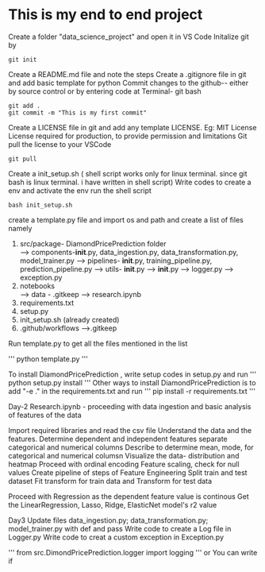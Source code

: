 # This is my end to end project
Create a folder "data_science_project" and open it in VS Code
Initalize git by 

```
git init
```

Create a README.md file and note the steps
Create a .gitignore file in git and add basic template for python
Commit changes to the github-- either by source control or by entering code at Terminal- git bash

```
git add .
git commit -m "This is my first commit"
```

Create a LICENSE file in git and add any template LICENSE. Eg: MIT License
License required for production, to provide permission and limitations
Git pull the license to your VSCode 

```
git pull
```

Create a init_setup.sh ( shell script works only for linux terminal. since git bash is linux terminal. i have written in shell script)
Write codes to create a env and activate the env
run the shell script
```
bash init_setup.sh
```

create a template.py file and import os and path and create a list of files namely
1. src/package- DiamondPricePrediction folder  
    --> components-__init__.py, data_ingestion.py, data_transformation.py, model_trainer.py
    --> pipelines- __init__.py, training_pipeline.py, prediction_pipeline.py 
    --> utils- __init__.py
    --> __init__.py
    --> logger.py
    --> exception.py
2. notebooks    
    --> data - .gitkeep
    --> research.ipynb
3. requirements.txt
4. setup.py
5. init_setup.sh (already created)
6. .github/workflows
    -->.gitkeep

Run template.py to get all the files mentioned in the list

'''
python template.py
'''

To install DiamondPricePrediction , write setup codes in setup.py and run
'''
python setup.py install
'''
Other ways to install DiamondPricePrediction is to add "-e ." in the requirements.txt and run
'''
pip install -r requirements.txt
'''

Day-2
Research.ipynb - proceeding with data ingestion and basic analysis of features of the data

Import required libraries and read the csv file 
Understand the data and the features. Determine dependent and independent features
separate categorical and numerical columns
Describe to determine mean, mode, for categorical and numerical columsn
Visualize the data- distribution and heatmap 
Proceed with ordinal encoding
Feature scaling, check for null values
Create pipeline of steps of Feature Engineering
Split train and test dataset
Fit transform for train data and 
Transform for test data


Proceed with Regression as the dependent feature value is continous
Get the LinearRegression, Lasso, Ridge, ElasticNet model's r2 value

Day3
Update files data_ingestion.py; data_transformation.py; model_trainer.py with def and pass
Write code to create a  Log file in Logger.py
Write code to creat a custom exception in Exception.py

'''
from src.DimondPricePrediction.logger import logging
'''
or You can write  if 



